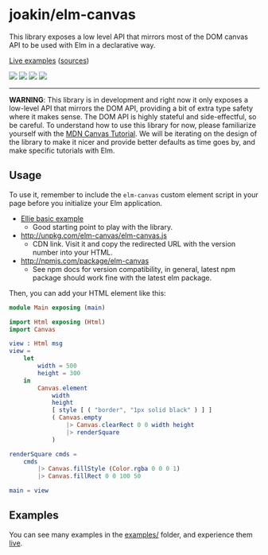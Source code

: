 # joakin/elm-canvas

This library exposes a low level API that mirrors most of the DOM canvas API to
be used with Elm in a declarative way.

[Live examples](https://joakin.github.io/elm-canvas)
([sources](https://github.com/joakin/elm-canvas/tree/master/examples))

![](https://joakin.github.io/elm-canvas/animated-grid.png)
![](https://joakin.github.io/elm-canvas/dynamic-particles.png)
![](https://joakin.github.io/elm-canvas/circle-packing.png)
![](https://joakin.github.io/elm-canvas/trees.png)

---

**WARNING**: This library is in development and right now it only exposes a
low-level API that mirrors the DOM API, providing a bit of extra type safety
where it makes sense. The DOM API is highly stateful and side-effectful, so be
careful. To understand how to use this library for now, please familiarize
yourself with the
[MDN Canvas Tutorial](https://developer.mozilla.org/en-US/docs/Web/API/Canvas_API/Tutorial).
We will be iterating on the design of the library to make it nicer and provide
better defaults as time goes by, and make specific tutorials with Elm.

## Usage

To use it, remember to include the `elm-canvas` custom element script in your
page before you initialize your Elm application.

- [Ellie basic example](https://ellie-app.com/Y5WSbjS85qa1)
  - Good starting point to play with the library.
- <http://unpkg.com/elm-canvas/elm-canvas.js>
  - CDN link. Visit it and copy the redirected URL with the version number into
    your HTML.
- <http://npmjs.com/package/elm-canvas>
  - See npm docs for version compatibility, in general, latest npm package
    should work fine with the latest elm package.

Then, you can add your HTML element like this:

```elm
module Main exposing (main)

import Html exposing (Html)
import Canvas

view : Html msg
view =
    let
        width = 500
        height = 300
    in
        Canvas.element
            width
            height
            [ style [ ( "border", "1px solid black" ) ] ]
            ( Canvas.empty
                |> Canvas.clearRect 0 0 width height
                |> renderSquare
            )

renderSquare cmds =
    cmds
        |> Canvas.fillStyle (Color.rgba 0 0 0 1)
        |> Canvas.fillRect 0 0 100 50

main = view
```

## Examples

You can see many examples in the
[examples/](https://github.com/joakin/elm-canvas/tree/master/examples) folder,
and experience them [live](https://joakin.github.io/elm-canvas).

```

```
